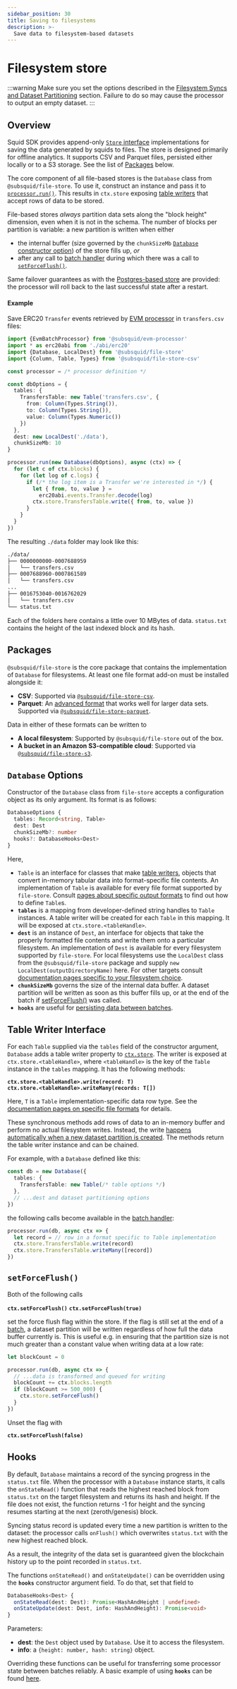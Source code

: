 ```yaml
---
sidebar_position: 30
title: Saving to filesystems
description: >-
  Save data to filesystem-based datasets
---
```


# Filesystem store

:::warning
Make sure you set the options described in the [Filesystem Syncs and Dataset Partitioning](#filesystem-syncs-and-dataset-partitioning) section. Failure to do so may cause the processor to output an empty dataset.
:::

## Overview

Squid SDK provides append-only [`Store` interface](/sdk/resources/persisting-data/overview) implementations for saving the data generated by squids to files. The store is designed primarily for offline analytics. It supports CSV and Parquet files, persisted either locally or to a S3 storage. See the list of [Packages](#packages) below.

The core component of all file-based stores is the `Database` class from `@subsquid/file-store`. To use it, construct an instance and pass it to [`processor.run()`](/sdk/reference/processors/architecture/#processorrun). This results in `ctx.store` exposing [table writers](#table-writer-interface) that accept rows of data to be stored.

File-based stores _always_ partition data sets along the "block height" dimension, even when it is not in the schema. The number of blocks per partition is variable: a new partition is written when either
 - the internal buffer (size governed by the `chunkSizeMb` [`Database` constructor option](#database-options)) of the store fills up, _or_
 - after any call to [batch handler](/sdk/reference/processors/architecture/#processorrun) during which there was a call to [`setForceFlush()`](#setforceflush).

Same failover guarantees as with the [Postgres-based store](/sdk/resources/persisting-data/typeorm) are provided: the processor will roll back to the last successful state after a restart.

#### Example

Save ERC20 `Transfer` events retrieved by [EVM processor](/sdk) in `transfers.csv` files:

```typescript
import {EvmBatchProcessor} from '@subsquid/evm-processor'
import * as erc20abi from './abi/erc20'
import {Database, LocalDest} from '@subsquid/file-store'
import {Column, Table, Types} from '@subsquid/file-store-csv'

const processor = /* processor definition */

const dbOptions = {
  tables: {
    TransfersTable: new Table('transfers.csv', {
      from: Column(Types.String()),
      to: Column(Types.String()),
      value: Column(Types.Numeric())
    })
  },
  dest: new LocalDest('./data'),
  chunkSizeMb: 10
}

processor.run(new Database(dbOptions), async (ctx) => {
  for (let c of ctx.blocks) {
    for (let log of c.logs) {
      if (/* the log item is a Transfer we're interested in */) {
        let { from, to, value } =
          erc20abi.events.Transfer.decode(log)
        ctx.store.TransfersTable.write({ from, to, value })
      }
    }
  }
})
```
The resulting `./data` folder may look like this:
```bash
./data/
├── 0000000000-0007688959
│   └── transfers.csv
├── 0007688960-0007861589
│   └── transfers.csv
...
├── 0016753040-0016762029
│   └── transfers.csv
└── status.txt
```
Each of the folders here contains a little over 10 MBytes of data. `status.txt` contains the height of the last indexed block and its hash.

## Packages

`@subsquid/file-store` is the core package that contains the implementation of `Database` for filesystems. At least one file format add-on must be installed alongside it:

* **CSV**: Supported via [`@subsquid/file-store-csv`](/sdk/reference/store/file/csv).
* **Parquet**: An [advanced format](https://parquet.apache.org) that works well for larger data sets. Supported via [`@subsquid/file-store-parquet`](/sdk/reference/store/file/parquet).

Data in either of these formats can be written to

* **A local filesystem**: Supported by `@subsquid/file-store` out of the box.
* **A bucket in an Amazon S3-compatible cloud**: Supported via [`@subsquid/file-store-s3`](/sdk/reference/store/file/s3-dest).

## `Database` Options

Constructor of the `Database` class from `file-store` accepts a configuration object as its only argument. Its format is as follows:
```typescript
DatabaseOptions {
  tables: Record<string, Table>
  dest: Dest
  chunkSizeMb?: number
  hooks?: DatabaseHooks<Dest>
}
```
Here,
* `Table` is an interface for classes that make [table writers](#table-writer-interface), objects that convert in-memory tabular data into format-specific file contents. An implementation of `Table` is available for every file format supported by `file-store`. Consult [pages about specific output formats](/sdk/reference/store/file) to find out how to define `Table`s.
* **`tables`** is a mapping from developer-defined string handles to `Table` instances. A table writer will be created for each `Table` in this mapping. It will be exposed at `ctx.store.<tableHandle>`.
* **`dest`** is an instance of `Dest`, an interface for objects that take the properly formatted file contents and write them onto a particular filesystem. An implementation of `Dest` is available for every filesystem supported by `file-store`. For local filesystems use the `LocalDest` class from the `@subsquid/file-store` package and supply `new LocalDest(outputDirectoryName)` here. For other targets consult [documentation pages specific to your filesystem choice](/sdk/reference/store/file).
* **`chunkSizeMb`** governs the size of the internal data buffer. A dataset partition will be written as soon as this buffer fills up, or at the end of the batch if [setForceFlush()](#setforceflush) was called.
* **`hooks`** are useful for [persisting data between batches](#hooks).

## Table Writer Interface

For each `Table` supplied via the `tables` field of the constructor argument, `Database` adds a table writer property to [`ctx.store`](/sdk/resources/persisting-data/overview). The writer is exposed at `ctx.store.<tableHandle>`, where `<tableHandle>` is the key of the `Table` instance in the `tables` mapping. It has the following methods:

**`ctx.store.<tableHandle>.write(record: T)`**  
**`ctx.store.<tableHandle>.writeMany(records: T[])`**  

Here, `T` is a `Table` implementation-specific data row type. See the [documentation pages on specific file formats](/sdk/reference/store/file) for details.

These synchronous methods add rows of data to an in-memory buffer and perform no actual filesystem writes. Instead, the write [happens automatically when a new dataset partition is created](#filesystem-syncs-and-dataset-partitioning). The methods return the table writer instance and can be chained.

For example, with a `Database` defined like this:
```ts
const db = new Database({
  tables: {
    TransfersTable: new Table(/* table options */)
  },
  // ...dest and dataset partitioning options
})
```
the following calls become available in the [batch handler](/sdk/overview/#processorrun):
```ts
processor.run(db, async ctx => {
  let record = // row in a format specific to Table implementation
  ctx.store.TransfersTable.write(record)
  ctx.store.TransfersTable.writeMany([record])
})
```

## `setForceFlush()`

Both of the following calls

**`ctx.setForceFlush()`**
**`ctx.setForceFlush(true)`**

set the force flush flag within the store. If the flag is still set at the end of a [batch](/sdk/reference/processors/architecture/#processorrun), a dataset partition will be written regardless of how full the data buffer currently is. This is useful e.g. in ensuring that the partition size is not much greater than a constant value when writing data at a low rate:

```ts
let blockCount = 0

processor.run(db, async ctx => {
  // ...data is transformed and queued for writing
  blockCount += ctx.blocks.length
  if (blockCount >= 500_000) {
    ctx.store.setForceFlush()
  }
})
```

Unset the flag with

**`ctx.setForceFlush(false)`**

## Hooks

By default, `Database` maintains a record of the syncing progress in the `status.txt` file. When the processor with a `Database` instance starts, it calls the `onStateRead()` function that reads the highest reached block from `status.txt` on the target filesystem and returns its hash and height. If the file does not exist, the function returns -1 for height and the syncing resumes starting at the next (zeroth/genesis) block.

Syncing status record is updated every time a new partition is written to the dataset: the processor calls `onFlush()` which overwrites `status.txt` with the new highest reached block.

As a result, the integrity of the data set is guaranteed given the blockchain history up to the point recorded in `status.txt`.

The functions `onStateRead()` and `onStateUpdate()` can be overridden using the **`hooks`** constructor argument field. To do that, set that field to
```typescript
DatabaseHooks<Dest> {
  onStateRead(dest: Dest): Promise<HashAndHeight | undefined>
  onStateUpdate(dest: Dest, info: HashAndHeight): Promise<void>
}
```
Parameters:
* **dest**: the `Dest` object used by `Database`. Use it to access the filesystem.
* **info**: a `{height: number, hash: string}` object.

Overriding these functions can be useful for transferring some processor state between batches reliably. A basic example of using **`hooks`** can be found [here](https://github.com/subsquid/squid-file-store/blob/fcc8a63dc2deb8c3f843aa525f806ff9cdf778fb/test/src/main.ts#L36).

[//]: # (!!!! Provide a better example of using hooks when it becomes available)
